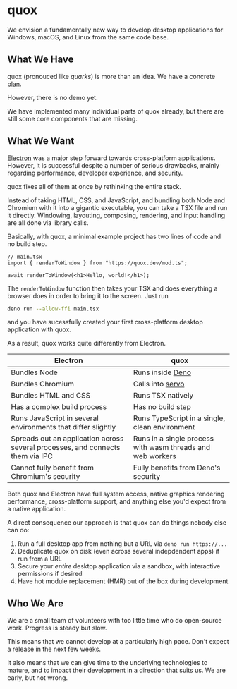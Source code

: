 # quox

We envision a fundamentally new way to develop desktop applications for Windows, macOS, and Linux from the same code base.

## What We Have

quox (pronouced like _quarks_) is more than an idea.
We have a concrete [plan](./plan).

However, there is no demo yet.

We have implemented many individual parts of quox already, but there are still some core components that are missing.

## What We Want

[Electron](https://www.electronjs.org/) was a major step forward towards cross-platform applications.
However, it is successful despite a number of serious drawbacks, mainly regarding performance, developer experience, and security.

quox fixes all of them at once by rethinking the entire stack.

Instead of taking HTML, CSS, and JavaScript, and bundling both Node and Chromium with it into a gigantic executable, you can take a TSX file and run it directly.
Windowing, layouting, composing, rendering, and input handling are all done via library calls.

Basically, with quox, a minimal example project has two lines of code and no build step.

```tsx
// main.tsx
import { renderToWindow } from "https://quox.dev/mod.ts";

await renderToWindow(<h1>Hello, world!</h1>);
```

The `renderToWindow` function then takes your TSX and does everything a browser does in order to bring it to the screen.
Just run

```sh
deno run --allow-ffi main.tsx
```

and you have sucessfully created your first cross-platform desktop application with quox.

As a result, quox works quite differently from Electron.

| Electron                                                                       | quox                                                       |
| ------------------------------------------------------------------------------ | ---------------------------------------------------------- |
| Bundles Node                                                                   | Runs inside [Deno](https://deno.com)                       |
| Bundles Chromium                                                               | Calls into [servo](https://servo.org/)                     |
| Bundles HTML and CSS                                                           | Runs TSX natively                                          |
| Has a complex build process                                                    | Has no build step                                          |
| Runs JavaScript in several environments that differ slightly                   | Runs TypeScript in a single, clean environment             |
| Spreads out an application across several processes, and connects them via IPC | Runs in a single process with wasm threads and web workers |
| Cannot fully benefit from Chromium's security                                  | Fully benefits from Deno's security                        |

Both quox and Electron have full system access, native graphics rendering performance, cross-platform support, and anything else you'd expect from a native application.

A direct consequence our approach is that quox can do things nobody else can do:

1. Run a full desktop app from nothing but a URL via `deno run https://...`
2. Deduplicate quox on disk (even across several indepdendent apps) if run from a URL
3. Secure your _entire_ desktop application via a sandbox, with interactive permissions if desired
4. Have hot module replacement (HMR) out of the box during development

## Who We Are

We are a small team of volunteers with too little time who do open-source work.
Progress is steady but slow.

This means that we cannot develop at a particularly high pace.
Don't expect a release in the next few weeks.

It also means that we can give time to the underlying technologies to mature, and to impact their development in a direction that suits us.
We are early, but not wrong.
